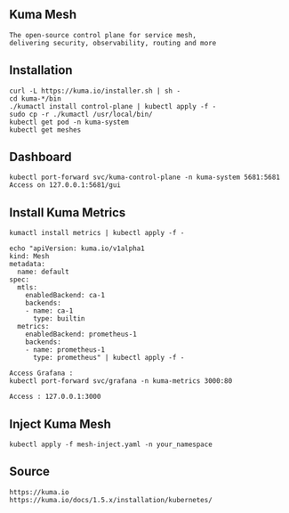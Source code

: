 ## Kuma Mesh
```
The open-source control plane for service mesh,
delivering security, observability, routing and more
```

## Installation

```
curl -L https://kuma.io/installer.sh | sh -
cd kuma-*/bin
./kumactl install control-plane | kubectl apply -f -
sudo cp -r ./kumactl /usr/local/bin/
kubectl get pod -n kuma-system
kubectl get meshes
```

## Dashboard

```
kubectl port-forward svc/kuma-control-plane -n kuma-system 5681:5681
Access on 127.0.0.1:5681/gui
```

## Install Kuma Metrics

```
kumactl install metrics | kubectl apply -f -
```

```
echo "apiVersion: kuma.io/v1alpha1
kind: Mesh
metadata:
  name: default
spec:
  mtls:
    enabledBackend: ca-1
    backends:
    - name: ca-1
      type: builtin
  metrics:
    enabledBackend: prometheus-1
    backends:
    - name: prometheus-1
      type: prometheus" | kubectl apply -f -
```

```
Access Grafana :
kubectl port-forward svc/grafana -n kuma-metrics 3000:80

Access : 127.0.0.1:3000
```

## Inject Kuma Mesh
```
kubectl apply -f mesh-inject.yaml -n your_namespace
```

## Source

```
https://kuma.io
https://kuma.io/docs/1.5.x/installation/kubernetes/
```
